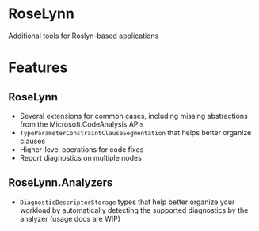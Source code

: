 # RoseLynn

Additional tools for Roslyn-based applications

# Features
## RoseLynn
- Several extensions for common cases, including missing abstractions from the Microsoft.CodeAnalysis APIs
- `TypeParameterConstraintClauseSegmentation` that helps better organize clauses
- Higher-level operations for code fixes
- Report diagnostics on multiple nodes

## RoseLynn.Analyzers
- `DiagnosticDescriptorStorage` types that help better organize your workload by automatically detecting the supported diagnostics by the analyzer (usage docs are WIP)
